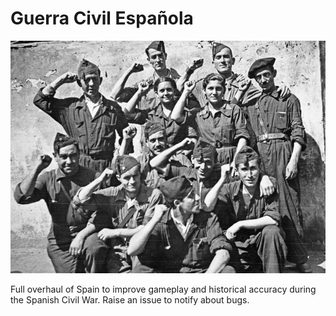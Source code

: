 # Guerra Civil Española

![](./images/spanish-civil-war.png)

Full overhaul of Spain to improve gameplay and historical accuracy during the Spanish Civil War. Raise an issue to notify about bugs.
